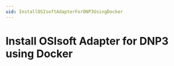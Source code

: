 ```yaml
---
uid: InstallOSIsoftAdapterForDNP3UsingDocker
---
```


# Install OSIsoft Adapter for DNP3 using Docker
